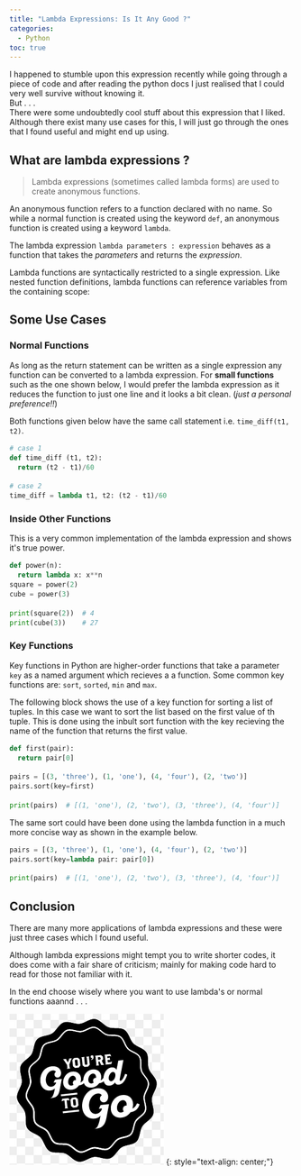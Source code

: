 ```yaml
---
title: "Lambda Expressions: Is It Any Good ?" 
categories:
  - Python
toc: true
---
```


I happened to stumble upon this expression recently while going through a piece 
of code and after reading the python docs I just realised that I could very well 
survive without knowing it.  
But . . .  
There were some undoubtedly cool stuff about this expression that I liked. 
Although there exist many use cases for this, I will just go through the ones 
that I found useful and might end up using.

## What are lambda expressions ?
> Lambda expressions (sometimes called lambda forms) are used to create anonymous 
> functions.

An anonymous function refers to a function declared with no name. So while a 
normal function is created using the keyword `def`, an anonymous function is 
created using a keyword `lambda`. 

The lambda expression `lambda parameters : expression` behaves as a function 
that takes the *parameters* and returns the *expression*.

Lambda functions are syntactically restricted to a single expression. Like nested 
function definitions, lambda functions can reference variables from the containing 
scope:

## Some Use Cases
### Normal Functions
As long as the return statement can be written as a single expression any function 
can be converted to a lambda expression. For **small functions** such as the 
one shown below, I would prefer the lambda expression as it reduces the function 
to just one line and it looks a bit clean. (*just a personal preference!!*)

Both functions given below have the same call statement i.e. `time_diff(t1, t2)`.
```python
# case 1
def time_diff (t1, t2):
  return (t2 - t1)/60

# case 2
time_diff = lambda t1, t2: (t2 - t1)/60
```
### Inside Other Functions
This is a very common implementation of the lambda expression and shows it's 
true power.
```python
def power(n):
  return lambda x: x**n
square = power(2)
cube = power(3)

print(square(2))  # 4
print(cube(3))    # 27
```
### Key Functions
Key functions in Python are higher-order functions that take a parameter `key` 
as a named argument which recieves a a function. Some common key functions 
are: `sort`, `sorted`, `min` and `max`.

The following block shows the use of a key function for sorting a list of tuples. 
In this case we want to sort the list based on the first value of th tuple. 
This is done using the inbult sort function with the key recieving the name of 
the function that returns the first value.
```python
def first(pair):
  return pair[0]

pairs = [(3, 'three'), (1, 'one'), (4, 'four'), (2, 'two')]
pairs.sort(key=first)

print(pairs)  # [(1, 'one'), (2, 'two'), (3, 'three'), (4, 'four')]
```
The same sort could have been done using the lambda function in a much more 
concise way as shown in the example below. 
```python
pairs = [(3, 'three'), (1, 'one'), (4, 'four'), (2, 'two')]
pairs.sort(key=lambda pair: pair[0])

print(pairs)  # [(1, 'one'), (2, 'two'), (3, 'three'), (4, 'four')]
```

## Conclusion
There are many more applications of lambda expressions and these were just 
three cases which I found useful. 

Although lambda expressions might tempt you to write shorter codes, it does come 
with a fair share of criticism; mainly for making code hard to read for those not 
familiar with it. 

In the end choose wisely where you want to use lambda's or normal functions 
aaannd . . .

![goodtogo](/../assets/images/gtg.png)
{: style="text-align: center;"}
